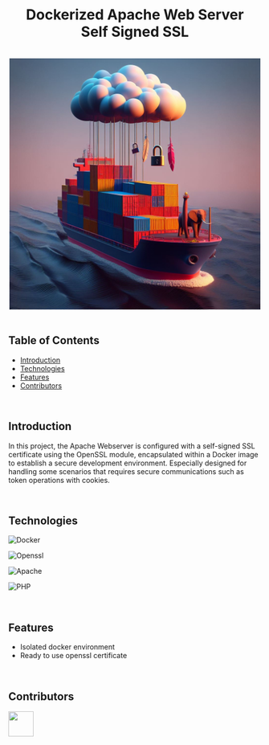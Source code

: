 <h1 align="center">Dockerized Apache Web Server <br/> Self Signed SSL</h1> <br>

<div align="center">
    <img width=500 src="src/img/banner2.jpg">
</div>

<br/>

## Table of Contents

- [Introduction](#introduction)
- [Technologies](#technologies)
- [Features](#features)
- [Contributors](#contributors)

<br/>

## Introduction

In this project, the Apache Webserver is configured with a self-signed SSL certificate using the OpenSSL module, encapsulated within a Docker image to establish a secure development environment.  Especially designed for handling some scenarios that requires secure communications such as token operations with cookies.

<br/>

## Technologies

![Docker](https://img.shields.io/badge/docker-%230db7ed.svg?style=for-the-badge&logo=docker&logoColor=white)

![Openssl](https://img.shields.io/badge/OpenSSL-%23FFFFFF.svg?style=for-the-badge&logo=opengl)

![Apache](https://img.shields.io/badge/apache-%23D42029.svg?style=for-the-badge&logo=apache&logoColor=white)

![PHP](https://img.shields.io/badge/php-%23777BB4.svg?style=for-the-badge&logo=php&logoColor=white)

<br/>

## Features

* Isolated docker environment
* Ready to use openssl certificate
  
<br/>

## Contributors

<a href="https://github.com/ahmettoguz" target="_blank"><img width=50 height=50 src="https://avatars.githubusercontent.com/u/101711642?v=4"></a>


